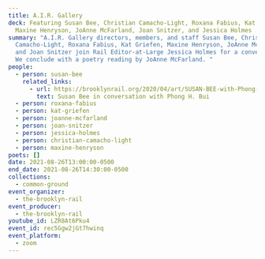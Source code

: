 ```yaml
---
title: A.I.R. Gallery
deck: Featuring Susan Bee, Christian Camacho-Light, Roxana Fabius, Kat Griefen,
  Maxine Henryson, JoAnne McFarland, Joan Snitzer, and Jessica Holmes
summary: "A.I.R. Gallery directors, members, and staff Susan Bee, Christian
  Camacho-Light, Roxana Fabius, Kat Griefen, Maxine Henryson, JoAnne McFarland,
  and Joan Snitzer join Rail Editor-at-Large Jessica Holmes for a conversation.
  We conclude with a poetry reading by JoAnne McFarland. "
people:
  - person: susan-bee
    related_links:
      - url: https://brooklynrail.org/2020/04/art/SUSAN-BEE-with-Phong-H-Bui
        text: Susan Bee in conversation with Phong H. Bui
  - person: roxana-fabius
  - person: kat-griefen
  - person: joanne-mcfarland
  - person: joan-snitzer
  - person: jessica-holmes
  - person: christian-camacho-light
  - person: maxine-henryson
poets: []
date: 2021-08-26T13:00:00-0500
end_date: 2021-08-26T14:30:00-0500
collections:
  - common-ground
event_organizer:
  - the-brooklyn-rail
event_producer:
  - the-brooklyn-rail
youtube_id: LZR8At6Pku4
event_id: rec5Ggw2jGt7hwinq
event_platform:
  - zoom
---
```

